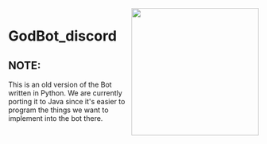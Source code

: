 <img align="right" src="https://overview-ow.com/rasberryKai/Icons/gott.png" height="256" width="256">

# GodBot_discord
## NOTE:
This is an old version of the Bot written in Python. We are currently porting it to Java since it's easier to program the things we want to implement into the bot there.
